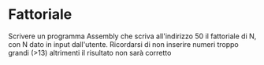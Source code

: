 # Fattoriale

Scrivere un programma Assembly che scriva all'indirizzo 50 il
fattoriale di N, con N dato in input
dall'utente. Ricordarsi di non inserire numeri troppo grandi
(>13) altrimenti il risultato non sarà corretto
